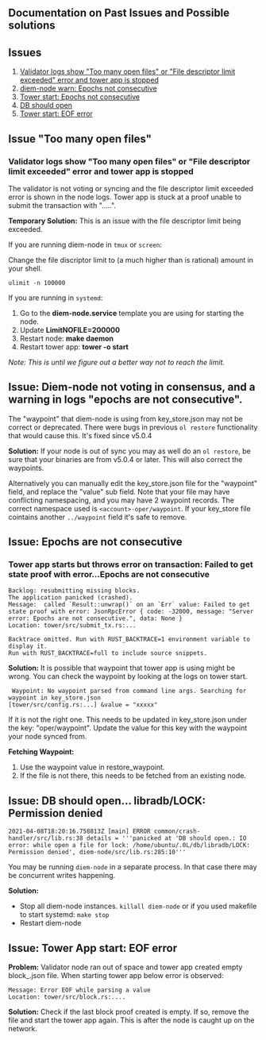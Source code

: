 ## Documentation on Past Issues and Possible solutions

## Issues
1. [Validator logs show "Too many open files" or "File descriptor limit exceeded" error and tower app is stopped](#issue-1)
2. [diem-node warn: Epochs not consecutive](#issue-5)
2. [Tower start: Epochs not consecutive](#issue-2)
3. [DB should open](#issue-3)
4. [Tower start: EOF error](#issue-4)

## <a id="issue-1"></a> Issue "Too many open files"
### Validator logs show "Too many open files" or "File descriptor limit exceeded" error and tower app is stopped

The validator is not voting or syncing and the file descriptor limit exceeded error is shown in the node logs. Tower app is stuck at a proof unable to submit the transaction with ".....".

**Temporary Solution:** This is an issue with the file descriptor limit being exceeded. 

If you are running diem-node in `tmux` or `screen`:

Change the file discriptor limit to (a much higher than is rational) amount in your shell.

```
ulimit -n 100000

```

If you are running in `systemd`:
1. Go to the **diem-node.service** template you are using for starting the node. 
2. Update **LimitNOFILE=200000**
3. Restart node: **make daemon**
4. Restart tower app: **tower -o start**

*Note: This is until we figure out a better way not to reach the limit.*


## <a id="issue-5"></a>  Issue: Diem-node not voting in consensus, and a warning in logs "epochs are not consecutive".

The "waypoint" that diem-node is using from key_store.json may not be correct or deprecated. There were bugs in previous `ol restore` functionality that would cause this. It's fixed since v5.0.4

**Solution:**
If your node is out of sync you may as well do an `ol restore`, be sure that your binaries are from v5.0.4 or later. This will also correct the waypoints.

Alternatively you can manually edit the key_store.json file for the "waypoint" field, and replace the "value" sub field. Note that your file may have conflicting namespacing, and you may have 2 waypoint records. The correct namespace used is `<account>-oper/waypoint`. If your key_store file cointains another `../waypoint` field it's safe to remove.

## <a id="issue-2"></a>  Issue: Epochs are not consecutive
### Tower app starts but throws error on transaction: Failed to get state proof with error...Epochs are not consecutive

```
Backlog: resubmitting missing blocks.
The application panicked (crashed).
Message:  called `Result::unwrap()` on an `Err` value: Failed to get state proof with error: JsonRpcError { code: -32000, message: "Server error: Epochs are not consecutive.", data: None }
Location: tower/src/submit_tx.rs:...

Backtrace omitted. Run with RUST_BACKTRACE=1 environment variable to display it.
Run with RUST_BACKTRACE=full to include source snippets.

```

**Solution:** It is possible that waypoint that tower app is using might be wrong. You can check the waypoint by looking at the logs on tower start. 
```
 Waypoint: No waypoint parsed from command line args. Searching for waypoint in key_store.json
[tower/src/config.rs:...] &value = "xxxxx"
```
If it is not the right one. This needs to be updated in key_store.json under the key: "oper/waypoint". Update the value for this key with the waypoint your node synced from. 

**Fetching Waypoint:** 
1. Use the waypoint value in restore_waypoint. 
2. If the file is not there, this needs to be fetched from an existing node.  


## <a id="issue-3"></a> Issue: DB should open... libradb/LOCK: Permission denied

```
2021-04-08T18:20:16.758813Z [main] ERROR common/crash-handler/src/lib.rs:38 details = '''panicked at 'DB should open.: IO error: while open a file for lock: /home/ubuntu/.0L/db/libradb/LOCK: Permission denied', diem-node/src/lib.rs:285:10'''
```

You may be running `diem-node` in a separate process. In that case there may be concurrent writes happening.

**Solution:**

- Stop all diem-node instances.  `killall diem-node` or if you used makefile to start systemd:  `make stop`
- Restart diem-node

## <a id="issue-4"></a> Issue: Tower App start: EOF error

**Problem:** Validator node ran out of space and tower app created empty block_.json file. When starting tower app below error is observed: 

```
Message: Error EOF while parsing a value
Location: tower/src/block.rs:....
```
**Solution:** Check if the last block proof created is empty. If so, remove the file and start the tower app again. This is after the node is caught up on the network. 

